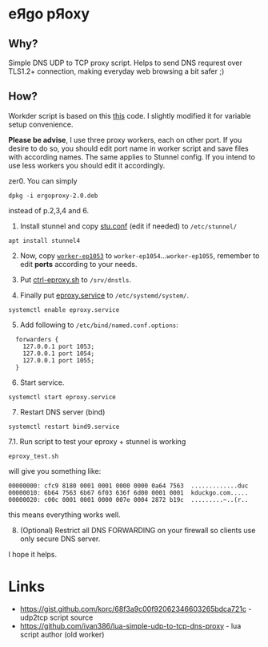 # eЯgo pЯoxy
## Why?
Simple DNS UDP to TCP proxy script. 
Helps to send DNS requrest over TLS1.2+ connection, making everyday web browsing a bit safer ;)


## How?
Workder script is based on this [this](https://gist.github.com/korc/68f3a9c00f92062346603265bdca721c) code. I slightly modified it for variable setup convenience.

**Please be advise**, I use three proxy workers, each on other port. If you desire to do so, you should edit port name in worker script and save files with according names. The same applies to Stunnel config. If you intend to use less workers you should edit it accordingly. 

zer0. You can simply
```
dpkg -i ergoproxy-2.0.deb
```
instead of p.2,3,4 and 6.

1. Install stunnel and copy [stu.conf](https://github.com/p0rc0jet/ergoproxy/blob/master/stu.conf) (edit if needed) to `/etc/stunnel/`
```
apt install stunnel4
```

2. Now, copy [`worker-ep1053`](https://raw.githubusercontent.com/p0rc0jet/ergoproxy/master/worker-ep1053) to `worker-ep1054`...`worker-ep1055`, remember to edit **ports** according to your needs.<br>


3. Put [ctrl-eproxy.sh](https://github.com/p0rc0jet/ergoproxy/blob/master/ctrl-eproxy.sh) to `/srv/dnstls`.

4. Finally put [eproxy.service](https://github.com/p0rc0jet/ergoproxy/blob/master/eproxy.service) to `/etc/systemd/system/`.
```
systemctl enable eproxy.service
```

5. Add following to `/etc/bind/named.conf.options`:
```
  forwarders {
    127.0.0.1 port 1053;
    127.0.0.1 port 1054;
    127.0.0.1 port 1055;
  }
```

6. Start service.
```
systemctl start eproxy.service
```

7. Restart DNS server (bind)
```
systemctl restart bind9.service
```
7.1. Run script to test your eproxy + stunnel is working
```
eproxy_test.sh
```
will give you something like:
```
00000000: cfc9 8180 0001 0001 0000 0000 0a64 7563  .............duc
00000010: 6b64 7563 6b67 6f03 636f 6d00 0001 0001  kduckgo.com.....
00000020: c00c 0001 0001 0000 007e 0004 2872 b19c  .........~..(r..
```
this means everything works well.

8. (Optional) Restrict all DNS FORWARDING on your firewall so clients use only secure DNS server.

I hope it helps.

# Links
- https://gist.github.com/korc/68f3a9c00f92062346603265bdca721c - udp2tcp script source
- https://github.com/ivan386/lua-simple-udp-to-tcp-dns-proxy - lua script author (old worker)
